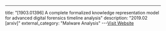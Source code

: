 ---
title: "[1903.01396] A complete formalized knowledge representation model for advanced digital forensics timeline analysis"
description: "2019.02 [arxiv]"
external_category: "Malware Analysis"
---[Visit Website](https://arxiv.org/abs/1903.01396)


